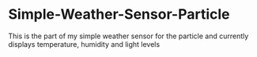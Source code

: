 # Simple-Weather-Sensor-Particle
This is the part of my simple weather sensor for the particle and currently displays temperature, humidity and light levels
